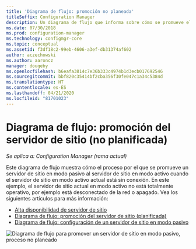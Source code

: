 ```yaml
---
title: 'Diagrama de flujo: promoción no planeada'
titleSuffix: Configuration Manager
description: Un diagrama de flujo que informa sobre cómo se promueve el servidor de sitio de Configuration Manager en modo pasivo a activo cuando el servidor de sitio en modo activo actual está sin conexión.
ms.date: 07/30/2018
ms.prod: configuration-manager
ms.technology: configmgr-core
ms.topic: conceptual
ms.assetid: f3df18c2-99eb-4606-a3ef-db31374af602
author: aczechowski
ms.author: aaroncz
manager: dougeby
ms.openlocfilehash: b6eafa3814c7e36b333c4974b1d3ecb017692546
ms.sourcegitcommit: bbf820c35414bf2cba356f30fe047c1a34c5384d
ms.translationtype: HT
ms.contentlocale: es-ES
ms.lasthandoff: 04/21/2020
ms.locfileid: "81701023"
---
```

# <a name="flowchart---promote-site-server-unplanned"></a>Diagrama de flujo: promoción del servidor de sitio (no planificada)

*Se aplica a: Configuration Manager (rama actual)*

Este diagrama de flujo muestra cómo el proceso por el que se promueve un servidor de sitio en modo pasivo al servidor de sitio en modo activo cuando el servidor de sitio en modo activo actual está sin conexión. En este ejemplo, el servidor de sitio actual en modo activo no está totalmente operativo, por ejemplo está desconectado de la red o apagado. Vea los siguientes artículos para más información:  
- [Alta disponibilidad de servidor de sitio](site-server-high-availability.md)  
- [Diagrama de flujo: promoción del servidor de sitio (planificada)](promote-site-server-flowchart.md)  
- [Diagrama de flujo: configuración de un servidor de sitio en modo pasivo](passive-site-server-flowchart.md)  

![Diagrama de flujo para promover un servidor de sitio en modo pasivo, proceso no planeado](media/promote-site-server-unplanned-flowchart.png)
